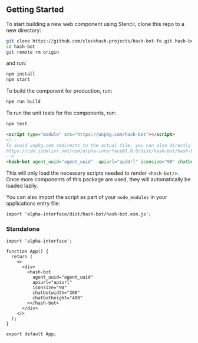 ## Getting Started

To start building a new web component using Stencil, clone this repo to a new directory:

```bash
git clone https://github.com/clockhash-projects/hash-bot-fe.git hash-bot
cd hash-bot
git remote rm origin
```

and run:

```bash
npm install
npm start
```

To build the component for production, run:

```bash
npm run build
```

To run the unit tests for the components, run:

```bash
npm test
```


```html
<script type="module" src="https://unpkg.com/hash-bot"></script>
<!--
To avoid unpkg.com redirects to the actual file, you can also directly import:
https://cdn.jsdelivr.net/npm/alpha-interface@1.0.0/dist/hash-bot/hash-bot.esm.js
-->
<hash-bot agent_uuid="agent_uuid"  apiurl="apiUrl" iconsize="90" chatbotwidth="300" chatbotheight="400"></hash-bot>
```

This will only load the necessary scripts needed to render `<hash-bot/>`. Once more components of this package are used, they will automatically be loaded lazily.

You can also import the script as part of your `node_modules` in your applications entry file:

```tsx
import 'alpha-interface/dist/hash-bot/hash-bot.esm.js';
```

### Standalone

```tsx
import 'alpha-interface';

function App() {
  return (
    <>
      <div>
        <hash-bot
          agent_uuid="agent_uuid" 
          apiurl="apiurl"
          iconsize="90" 
          chatbotwidth="300" 
          chatbotheight="400"
        ></hash-bot>
      </div>
    </>
  );
}

export default App;
```